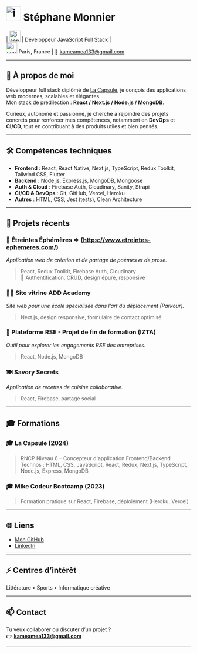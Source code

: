 # <img src="https://i.postimg.cc/8PZwJMGP/github-icon-profile.png" alt="icon" width="40" /> Stéphane Monnier
 

| <img src="https://i.postimg.cc/zf2VTDBh/cible-icon-3-D-removebg-preview.png" alt="icon" width="30" /> | Développeur JavaScript Full Stack |  
 <img src="https://i.postimg.cc/qqT03W8n/pingle-de-carte-rouge-3-D-removebg-preview.png" alt="icon" width="30" /> Paris, France | 📧 kameamea133@gmail.com 

---

## 🚀 À propos de moi

Développeur full stack diplômé de [La Capsule](https://www.lacapsule.academy/), je conçois des applications web modernes, scalables et élégantes.  
Mon stack de prédilection : **React / Next.js / Node.js / MongoDB**.

Curieux, autonome et passionné, je cherche à rejoindre des projets concrets pour renforcer mes compétences, notamment en **DevOps** et **CI/CD**, tout en contribuant à des produits utiles et bien pensés.

---

## 🛠️ Compétences techniques

- **Frontend** : React, React Native, Next.js, TypeScript, Redux Toolkit, Tailwind CSS, Flutter  
- **Backend** : Node.js, Express.js, MongoDB, Mongoose  
- **Auth & Cloud** : Firebase Auth, Cloudinary, Sanity, Strapi  
- **CI/CD & DevOps** : Git, GitHub, Vercel, Heroku  
- **Autres** : HTML, CSS, Jest (tests), Clean Architecture

---

## 📁 Projets récents

### 🌿 Étreintes Éphémères => (https://www.etreintes-ephemeres.com/)
*Application web de création et de partage de poèmes et de prose.*  
> React, Redux Toolkit, Firebase Auth, Cloudinary  
🔸 Authentification, CRUD, design épuré, responsive

### 🏃‍♂️ Site vitrine ADD Academy
*Site web pour une école spécialisée dans l’art du déplacement (Parkour).*  
> Next.js, design responsive, formulaire de contact optimisé

### 🌱 Plateforme RSE - Projet de fin de formation (IZTA)
*Outil pour explorer les engagements RSE des entreprises.*  
> React, Node.js, MongoDB

### 🍽️ Savory Secrets
*Application de recettes de cuisine collaborative.*  
> React, Firebase, partage social

---

## 🎓 Formations

### 🎓 La Capsule (2024)
> RNCP Niveau 6 – Concepteur d'application Frontend/Backend  
Technos : HTML, CSS, JavaScript, React, Redux, Next.js, TypeScript, Node.js, Express, MongoDB

### 🎓 Mike Codeur Bootcamp (2023)
> Formation pratique sur React, Firebase, déploiement (Heroku, Vercel)

---

## 🌐 Liens

- [Mon GitHub](https://github.com/kameamea133)
- [LinkedIn](https://www.linkedin.com/in/stephane-monnier/) 

---

## ⚡ Centres d’intérêt

Littérature • Sports • Informatique créative

---

## 📫 Contact

Tu veux collaborer ou discuter d’un projet ?  
👉 **kameamea133@gmail.com** 

---

